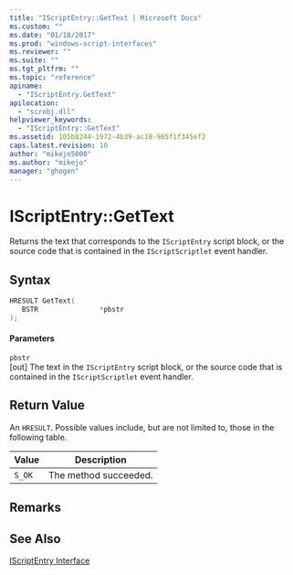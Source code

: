 ```yaml
---
title: "IScriptEntry::GetText | Microsoft Docs"
ms.custom: ""
ms.date: "01/18/2017"
ms.prod: "windows-script-interfaces"
ms.reviewer: ""
ms.suite: ""
ms.tgt_pltfrm: ""
ms.topic: "reference"
apiname: 
  - "IScriptEntry.GetText"
apilocation: 
  - "scrobj.dll"
helpviewer_keywords: 
  - "IScriptEntry::GetText"
ms.assetid: 105b8244-1972-4b39-ac18-965f1f345ef2
caps.latest.revision: 10
author: "mikejo5000"
ms.author: "mikejo"
manager: "ghogen"
---
```

# IScriptEntry::GetText
Returns the text that corresponds to the `IScriptEntry` script block, or the source code that is contained in the `IScriptScriptlet` event handler.  
  
## Syntax  
  
```cpp
HRESULT GetText(  
   BSTR               *pbstr  
);  
```  
  
#### Parameters  
 `pbstr`  
 [out] The text in the `IScriptEntry` script block, or the source code that is contained in the `IScriptScriptlet` event handler.  
  
## Return Value  
 An `HRESULT`. Possible values include, but are not limited to, those in the following table.  
  
|Value|Description|  
|-----------|-----------------|  
|`S_OK`|The method succeeded.|  
  
## Remarks  
  
## See Also  
 [IScriptEntry Interface](../../winscript/reference/iscriptentry-interface.md)